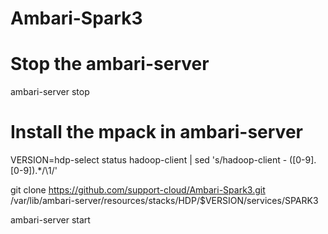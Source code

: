 # Ambari-Spark3

# Stop the ambari-server

ambari-server stop

# Install the mpack in ambari-server

VERSION=hdp-select status hadoop-client | sed 's/hadoop-client - \([0-9]\.[0-9]\).*/\1/'


git clone https://github.com/support-cloud/Ambari-Spark3.git /var/lib/ambari-server/resources/stacks/HDP/$VERSION/services/SPARK3


ambari-server start

